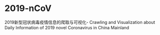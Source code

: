 # 2019-nCoV
2019新型冠状病毒疫情信息的爬取与可视化- Crawling and Visualization about Daily Information of 2019 novel Coronavirus in China Mainland
